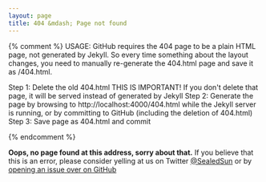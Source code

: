 ```yaml
---
layout: page
title: 404 &mdash; Page not found
---
```

{% comment %}
USAGE: 
GitHub requires the 404 page to be a plain HTML page, not generated by Jekyll.
So every time something about the layout changes, you need to manually re-generate the 404.html page
and save it as /404.html.

Step 1:   Delete the old 404.html
                   THIS IS IMPORTANT!
              If you don't delete that page, it will be served instead of generated by Jekyll
Step 2:   Generate the page by browsing to 
                  http://localhost:4000/404.html
              while the Jekyll server is running, or by committing to GitHub (including the deletion of 404.html)
Step 3:   Save page as 404.html and commit

{% endcomment %}

<strong>Oops, no page found at this address, sorry about that.</strong>
If you believe that this is an error, please consider yelling at us on Twitter [@SealedSun][twitter] or by [opening an issue over on GitHub][new-issue]

[twitter]: https://twitter.com/SealedSun
[new-issue]: https://github.com/SealedSun/prx/issues/new